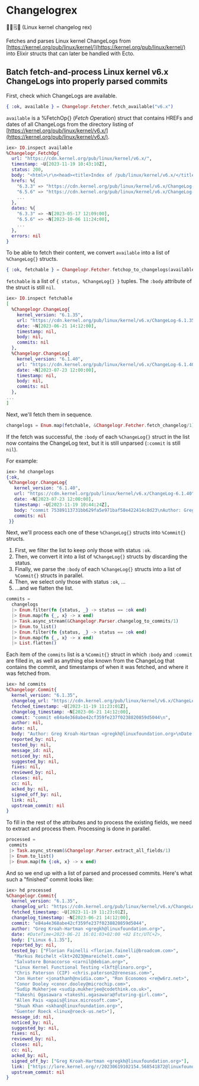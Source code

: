 # Changelogrex

🐧🌾🗒️🫅 (Linux kernel changelog rex)

Fetches and parses Linux kernel ChangeLogs from [https://kernel.org/pub/linux/kernel/](https://kernel.org/pub/linux/kernel/) into Elixir structs that can later be handled with Ecto.

## Batch fetch-and-process Linux kernel v6.x ChangeLogs into properly parsed commits

First, check which ChangeLogs are available.

```elixir
{ :ok, available } = Changelogr.Fetcher.fetch_available("v6.x")
```

`available` is a %FetchOp{} (*Fetch* *Op*eration) struct that contains HREFs and dates of all ChangeLogs from the directory listing of [https://kernel.org/pub/linux/kernel/v6.x/](https://kernel.org/pub/linux/kernel/v6.x/).

```elixir
iex> IO.inspect available
%Changelogr.FetchOp{
  url: "https://cdn.kernel.org/pub/linux/kernel/v6.x/",
  timestamp: ~U[2023-11-19 10:43:10Z],
  status: 200,
  body: "<html>\r\n<head><title>Index of /pub/linux/kernel/v6.x/</title></head> ...",
  hrefs: %{
    "6.3.3" => "https://cdn.kernel.org/pub/linux/kernel/v6.x/ChangeLog-6.3.3",
    "6.5.6" => "https://cdn.kernel.org/pub/linux/kernel/v6.x/ChangeLog-6.5.6",
    ...
  },
  dates: %{
    "6.3.3" => ~N[2023-05-17 12:09:00],
    "6.5.6" => ~N[2023-10-06 11:24:00],
    ...
  },
  errors: nil
}
```

To be able to fetch their content, we convert `available` into a list of `%ChangeLog{}` structs.

```elixir
{ :ok, fetchable } = Changelogr.Fetcher.fetchop_to_changelogs(available)
```

`fetchable` is a list of `{ status, %ChangeLog{} }` tuples. The `:body` attribute of the struct is still `nil`.

```elixir
iex> IO.inspect fetchable
[
  %Changelogr.ChangeLog{
    kernel_version: "6.1.35",
    url: "https://cdn.kernel.org/pub/linux/kernel/v6.x/ChangeLog-6.1.35",
    date: ~N[2023-06-21 14:12:00],
    timestamp: nil,
    body: nil,
    commits: nil
  },
  %Changelogr.ChangeLog{
    kernel_version: "6.1.40",
    url: "https://cdn.kernel.org/pub/linux/kernel/v6.x/ChangeLog-6.1.40",
    date: ~N[2023-07-23 12:00:00],
    timestamp: nil,
    body: nil,
    commits: nil
  },
...
]
```

Next, we'll fetch them in sequence.

```elixir
changelogs = Enum.map(fetchable, &Changelogr.Fetcher.fetch_changelog/1) 
```

If the fetch was successful, the `:body` of each `%ChangeLog{}` struct in the list now contains the ChangeLog text, but it is still unparsed (`:commit` is still `nil`).

For example:
```elixir
iex> hd changelogs
{:ok,
 %Changelogr.ChangeLog{
   kernel_version: "6.1.40",
   url: "https://cdn.kernel.org/pub/linux/kernel/v6.x/ChangeLog-6.1.40",
   date: ~N[2023-07-23 12:00:00],
   timestamp: ~U[2023-11-19 10:44:24Z],
   body: "commit 75389113731bb629fa5e971baf58e422414c8d23\nAuthor: Greg Kroah-Hartman <gregkh@linuxfoundation.org>\nDate:   Sun Jul 23 13:49:51 2023 +0200\n\n    Linux 6.1.40\n    \n    Link: https://lore.kernel.org/ ...",
   commits: nil
 }}
```

Next, we'll process each one of these `%ChangeLog{}` structs into `%Commit{}` structs.
1. First, we filter the list to keep only those with status `:ok`.
2. Then, we convert it into a list of `%ChangeLog{}` structs by discarding the status.
3. Finally, we parse the `:body` of each `%ChangeLog{}` structs into a list of `%Commit{}` structs in parallel.
4. Then, we select only those with status `:ok`, ...
5. ...and we flatten the list.

```elixir
commits = 
  changelogs
  |> Enum.filter(fn {status, _} -> status == :ok end)
  |> Enum.map(fn {_, x} -> x end)
  |> Task.async_stream(&Changelogr.Parser.changelog_to_commits/1)
  |> Enum.to_list()
  |> Enum.filter(fn {status, _} -> status == :ok end)
  |> Enum.map(fn {_, x} -> x end)
  |> List.flatten()
```

Each item of the `commits` list is a `%Commit{}` struct in which `:body` and `:commit` are filled in, as well as anything else known from the ChangeLog that contains the commit, and timestamps of when it was fetched, and where it was fetched from.

```elixir
iex> hd commits
%Changelogr.Commit{
  kernel_version: "6.1.35",
  changelog_url: "https://cdn.kernel.org/pub/linux/kernel/v6.x/ChangeLog-6.1.35",
  fetched_timestamp: ~U[2023-11-19 11:23:01Z],
  changelog_timestamp: ~N[2023-06-21 14:12:00],
  commit: "commit e84a4e368abe42cf359fe237f0238820859d5044\n",
  author: nil,
  date: nil,
  body: "Author: Greg Kroah-Hartman <gregkh@linuxfoundation.org>\nDate:   Wed Jun 21 16:01:03 2023 +0200\n\n    ...",
  reported_by: nil,
  tested_by: nil,
  message_id: nil,
  noticed_by: nil,
  suggested_by: nil,
  fixes: nil,
  reviewed_by: nil,
  closes: nil,
  cc: nil,
  acked_by: nil,
  signed_off_by: nil,
  link: nil,
  upstream_commit: nil
}
```

To fill in the rest of the attributes and to process the existing fields, we need to extract and process them. Processing is done in parallel.

```elixir
processed = 
 commits
 |> Task.async_stream(&Changelogr.Parser.extract_all_fields/1)
 |> Enum.to_list()
 |> Enum.map(fn {:ok, x} -> x end)
```

And so we end up with a list of parsed and processed commits. Here's what such a "finished" commit looks like:

```elixir
iex> hd processed
%Changelogr.Commit{
  kernel_version: "6.1.35",
  changelog_url: "https://cdn.kernel.org/pub/linux/kernel/v6.x/ChangeLog-6.1.35",
  fetched_timestamp: ~U[2023-11-19 11:23:01Z],
  changelog_timestamp: ~N[2023-06-21 14:12:00],
  commit: "e84a4e368abe42cf359fe237f0238820859d5044",
  author: "Greg Kroah-Hartman <gregkh@linuxfoundation.org>",
  date: #DateTime<2023-06-21 16:01:03+02:00 +02 Etc/UTC+2>,
  body: ["Linux 6.1.35"],
  reported_by: nil,
  tested_by: ["Florian Fainelli <florian.fainelli@broadcom.com>",
   "Markus Reichelt <lkt+2023@mareichelt.com>",
   "Salvatore Bonaccorso <carnil@debian.org>",
   "Linux Kernel Functional Testing <lkft@linaro.org>",
   "Chris Paterson (CIP) <chris.paterson2@renesas.com>",
   "Jon Hunter <jonathanh@nvidia.com>", "Ron Economos <re@w6rz.net>",
   "Conor Dooley <conor.dooley@microchip.com>",
   "Sudip Mukherjee <sudip.mukherjee@codethink.co.uk>",
   "Takeshi Ogasawara <takeshi.ogasawara@futuring-girl.com>",
   "Allen Pais <apais@linux.microsoft.com>",
   "Shuah Khan <skhan@linuxfoundation.org>",
   "Guenter Roeck <linux@roeck-us.net>"],
  message_id: nil,
  noticed_by: nil,
  suggested_by: nil,
  fixes: nil,
  reviewed_by: nil,
  closes: nil,
  cc: nil,
  acked_by: nil,
  signed_off_by: ["Greg Kroah-Hartman <gregkh@linuxfoundation.org>"],
  link: ["https://lore.kernel.org/r/20230619102154.568541872@linuxfoundation.org"],
  upstream_commit: nil
}
```
